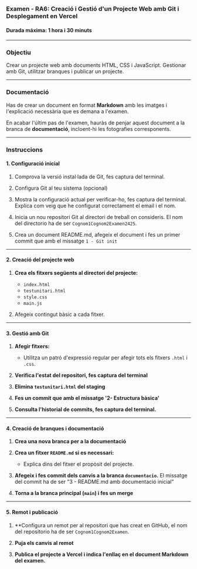 ### **Examen - RA6: Creació i Gestió d'un Projecte Web amb Git i Desplegament en Vercel**

#### **Durada máxima**: 1 hora i 30 minuts

---

### **Objectiu**  
Crear un projecte web amb documents HTML, CSS i JavaScript. 
Gestionar amb Git, utilitzar branques i publicar un projecte.

---

### **Documentació**  
Has de crear un document en format **Markdown** amb les imatges i l'explicació necessària que es demana a l'examen.  

En acabar l'últim pas de l'examen, hauràs de penjar aquest document a la branca de **documentació**, incloent-hi les fotografies corresponents.

---

### **Instruccions**

#### **1. Configuració inicial**

1. Comprova la versió instal·lada de Git, fes captura del terminal.

2. Configura Git al teu sistema (opcional)

3. Mostra la configuració actual per verificar-ho, fes captura del terminal. Explica com veig que he configurat correctament el email i el nom.

5. Inicia un nou repositori Git al directori de treball on consideris. El nom del directorio ha de ser `Cognom1Cognom2Examen2425`.

6. Crea un document README.md, afegeix el document i fes un primer commit que amb el missatge `1 - Git init`
---

#### **2. Creació del projecte web**

1. **Crea els fitxers següents al directori del projecte:**  
   - `index.html`
   - `testunitari.html`
   - `style.css`  
   - `main.js`  

2. Afegeix contingut bàsic a cada fitxer.

---

#### **3. Gestió amb Git**

1. **Afegir fitxers:**  
   - Utilitza un patró d'expressió regular per afegir tots els fitxers `.html` i `.css`.    

2. **Verifica l'estat del repositori, fes captura del terminal**  

3. **Elimina `testunitari.html` del staging**  

4. **Fes un commit que amb el missatge '2- Estructura bàsica'**  
 
5. **Consulta l'historial de commits, fes captura del terminal.**  
---

#### **4. Creació de branques i documentació**

1. **Crea una nova branca per a la documentació** 

2. **Crea un fitxer `README.md` si es necessari:**  
   - Explica dins del fitxer el propòsit del projecte.  

3. **Afegeix i fes commit dels canvis a la branca `documentacio`.**
El missatge del commit ha de ser "3 - README.md amb documentació inicial"

4. **Torna a la branca principal (`main`) i fes un merge** 
   
---

#### **5. Remot i publicació**

1. **Configura un remot per al repositori que has creat en GitHub, el nom del repositorio ha de ser `Cognom1Cognom2Examen`.

2. **Puja els canvis al remot**

4. **Publica el projecte a Vercel i indica l'enllaç en el document Markdown del examen.**

